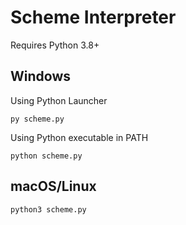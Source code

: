 # Scheme Interpreter
Requires Python 3.8+
## Windows
Using Python Launcher

```py scheme.py```

Using Python executable in PATH

```python scheme.py```
## macOS/Linux
```python3 scheme.py```
